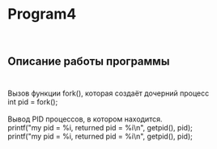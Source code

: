 # Program4</br></br>
## Описание работы программы</br></br>
Вызов функции fork(), которая создаёт дочерний процесс </br>
int pid = fork();</br></br>
Вывод PID процессов, в котором находится.</br>
printf("my pid = %i, returned pid = %i\n", getpid(), pid);</br>
printf("my pid = %i, returned pid = %i\n", getpid(), pid);</br></br>

